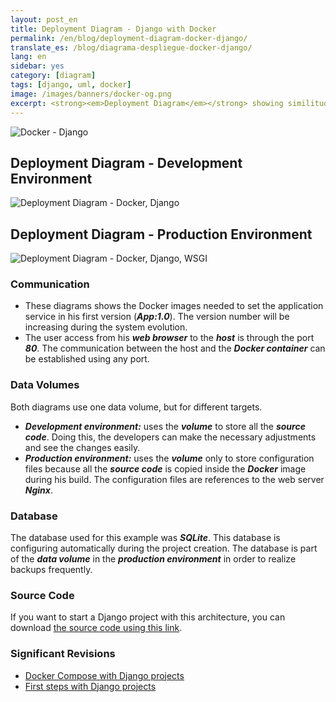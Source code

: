 ```yaml
---
layout: post_en
title: Deployment Diagram - Django with Docker
permalink: /en/blog/deployment-diagram-docker-django/
translate_es: /blog/diagrama-despliegue-docker-django/
lang: en
sidebar: yes
category: [diagram]
tags: [django, uml, docker]
image: /images/banners/docker-og.png
excerpt: <strong><em>Deployment Diagram</em></strong> showing similitudes and differences between <strong><em>development and production environments</em></strong> in <strong><em>Django projects</em></strong> using <strong><em>Docker</em></strong>.
---
```


<img src="{{ site.baseurl }}/images/banners/django-docker.png" title="Docker - Django" name="Docker - Django" />

## Deployment Diagram - Development Environment
<img src="{{ site.baseurl }}/images/diagrams/docker-django-development.png" title="Deployment Diagram - Docker, Django" name="Deployment Diagram - Docker, Django" />

## Deployment Diagram - Production Environment
<img src="{{ site.baseurl }}/images/diagrams/docker-django-wsgi-production.png" title="Deployment Diagram - Docker, Django, WSGI" name="Deployment Diagram - Docker, Django, WSGI" />

### Communication

* These diagrams shows the Docker images needed to set the application service in his first version (**_App:1.0_**). The version number will be increasing during the system evolution.
* The user access from his **_web browser_** to the **_host_** is through the port **_80_**. The communication between the host and the **_Docker container_** can be established using any port.

### Data Volumes
Both diagrams use one data volume, but for different targets.

* **_Development environment:_** uses the **_volume_** to store all the **_source code_**. Doing this, the developers can make the necessary adjustments and see the changes easily.
* **_Production environment:_** uses the **_volume_** only to store configuration files because all the **_source code_** is copied inside the **_Docker_** image during his build. The configuration files are references to the web server **_Nginx_**.

### Database
The database used for this example was **_SQLite_**. This database is configuring automatically during the project creation. The database is part of the **_data volume_** in the **_production environment_** in order to realize backups frequently.

### Source Code
If you want to start a Django project with this architecture, you can download <a target="_blank" href="https://github.com/mmorejon/docker-django">the source code using this link</a>.

### Significant Revisions
* <a target="_blank" href="https://docs.docker.com/compose/django/">Docker Compose with Django projects</a>
* <a target="_blank" href="https://docs.djangoproject.com/es/1.9/intro/tutorial01/">First steps with Django projects</a>